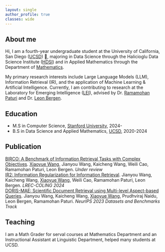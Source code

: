 ```yaml
---
layout: single
author_profile: true
classes: wide
---
```


## About me
Hi, I am a fourth-year undergraduate student at the University of California, San Diego ([UCSD](https://ucsd.edu/)) 🔱, majoring in Data Science through the Halicioglu Data Science Institute ([HDSI](https://datascience.ucsd.edu/)) and in Applied Mathematics through the Department of [Mathematics](https://math.ucsd.edu/).

My primary research interests include Large Language Models (LLM), Information Retrieval (IR), and the application of Machine Learning & Artificial Intelligence. Currently, I am contributing to research at the Laboratory for Emerging Intelligence ([LEI](https://lei.ucsd.edu/)), advised by Dr. [Ramamohan Paturi](https://cseweb.ucsd.edu/~paturi/?_ga=2.198029487.1890836268.1712346381-1115439390.1687920665&_gl=1*1g2ghjy*_ga*MTExNTQzOTM5MC4xNjg3OTIwNjY1*_ga_DQLWSKCKE6*MTcxMjM1MDEwNi42Mi4wLjE3MTIzNTAxMDYuMC4wLjA.*_ga_PWJGRGMV0T*MTcxMjM1MDEwNi43NS4wLjE3MTIzNTAxMDYuMC4wLjA.) and Dr. [Leon Bergen](https://linguistics.ucsd.edu/people/faculty/profiles/leon-bergen.html).

## Education
* M.S in Computer Science, [Stanford University](https://www.stanford.edu/), 2024-
* B.S in Data Science and Applied Mathematics, [UCSD](https://ucsd.edu/), 2020-2024

## Publication
[BIRCO: A Benchmark of Information Retrieval Tasks with Complex Objectives](https://arxiv.org/abs/2402.14151). <u>Xiaoyue Wang</u>, Jianyou Wang, Kaicheng Wang, Weili Cao, Ramamohan Paturi, Leon Bergen. <em>Under review</em><br>
[IR2: Information Regularization for Information Retrieval](https://arxiv.org/abs/2402.16200). Jianyou Wang, Kaicheng Wang, <u>Xiaoyue Wang</u>, Weili Cao, Ramamohan Paturi, Leon Bergen. <em>LREC-COLING 2024</em> <br>
[DORIS-MAE: Scientific Document Retrieval using Multi-level Aspect-based Queries](https://proceedings.neurips.cc/paper_files/paper/2023/hash/78f9c04bdcb06f1ada3902912d8b64ba-Abstract-Datasets_and_Benchmarks.html). Jianyou Wang, Kaicheng Wang, <u>Xiaoyue Wang</u>, Prudhviraj Naidu, Leon Bergen, Ramamohan Paturi. <em>NeurIPS 2023 Datasets and Benchmarks Track</em>

## Teaching
I am a Math Grader for serval courses at Mathematics Department and an Instructional Assistant at Linguistic Department, helped many students at UCSD.